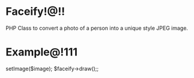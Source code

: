 Faceify!@!!
===========
PHP Class to convert a photo of a person into a unique style JPEG image.

Example@!111
========
<?php
require_once 'Facify.php';
$image = 'sample.jpg';
$faceify = new Facify();
$faceify->setImage($image);

$faceify->draw();;
